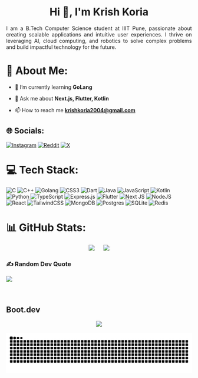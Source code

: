 <h1 align="center">Hi 👋, I'm Krish Koria</h1>
<p align="justify">I am a B.Tech Computer Science student at IIIT Pune, passionate about creating scalable applications and intuitive user experiences. I thrive on leveraging AI, cloud computing, and robotics to solve complex problems and build impactful technology for the future. </h3>

# 💫 About Me:
<!---- 🔭 I’m currently working on [R.O.F.I.E.S Website](https://github.com/KrishKoria/Rofies-WebsiteV2) -->

- 🌱 I’m currently learning **GoLang**

- 💬 Ask me about **Next.js, Flutter, Kotlin**

- 📫 How to reach me **krishkoria2004@gmail.com**

## 🌐 Socials:
[![Instagram](https://img.shields.io/badge/Instagram-%23E4405F.svg?logo=Instagram&logoColor=white)](https://instagram.com/krish_koria) [![Reddit](https://img.shields.io/badge/Reddit-%23FF4500.svg?logo=Reddit&logoColor=white)](https://reddit.com/user/THEINDIANJEWEL) [![X](https://img.shields.io/badge/X-black.svg?logo=X&logoColor=white)](https://x.com/THEINDIANJEWEL1) 

# 💻 Tech Stack:
![C](https://img.shields.io/badge/c-%2300599C.svg?style=for-the-badge&logo=c&logoColor=white) ![C++](https://img.shields.io/badge/c++-%2300599C.svg?style=for-the-badge&logo=c%2B%2B&logoColor=white) 
![Golang](https://img.shields.io/badge/go-%2308667e.svg?style=for-the-badge&logo=go&logoColor=white) ![CSS3](https://img.shields.io/badge/css3-%231572B6.svg?style=for-the-badge&logo=css3&logoColor=white) ![Dart](https://img.shields.io/badge/dart-%230175C2.svg?style=for-the-badge&logo=dart&logoColor=white) ![Java](https://img.shields.io/badge/java-%23ED8B00.svg?style=for-the-badge&logo=openjdk&logoColor=white) ![JavaScript](https://img.shields.io/badge/javascript-%23323330.svg?style=for-the-badge&logo=javascript&logoColor=%23F7DF1E) ![Kotlin](https://img.shields.io/badge/kotlin-%237F52FF.svg?style=for-the-badge&logo=kotlin&logoColor=white) ![Python](https://img.shields.io/badge/python-3670A0?style=for-the-badge&logo=python&logoColor=ffdd54) ![TypeScript](https://img.shields.io/badge/typescript-%23007ACC.svg?style=for-the-badge&logo=typescript&logoColor=white) ![Express.js](https://img.shields.io/badge/express.js-%23404d59.svg?style=for-the-badge&logo=express&logoColor=%2361DAFB) ![Flutter](https://img.shields.io/badge/Flutter-%2302569B.svg?style=for-the-badge&logo=Flutter&logoColor=white) ![Next JS](https://img.shields.io/badge/Next-black?style=for-the-badge&logo=next.js&logoColor=white) ![NodeJS](https://img.shields.io/badge/node.js-6DA55F?style=for-the-badge&logo=node.js&logoColor=white) ![React](https://img.shields.io/badge/react-%2320232a.svg?style=for-the-badge&logo=react&logoColor=%2361DAFB) ![TailwindCSS](https://img.shields.io/badge/tailwindcss-%2338B2AC.svg?style=for-the-badge&logo=tailwind-css&logoColor=white) ![MongoDB](https://img.shields.io/badge/MongoDB-%234ea94b.svg?style=for-the-badge&logo=mongodb&logoColor=white) ![Postgres](https://img.shields.io/badge/postgres-%23316192.svg?style=for-the-badge&logo=postgresql&logoColor=white) ![SQLite](https://img.shields.io/badge/sqlite-%2307405e.svg?style=for-the-badge&logo=sqlite&logoColor=white) ![Redis](https://img.shields.io/badge/redis-%23ff4438.svg?style=for-the-badge&logo=redis&logoColor=white)
# 📊 GitHub Stats:
<div align="center">
  <img src="https://github-readme-streak-stats.herokuapp.com/?user=KrishKoria&theme=tokyonight&hide_border=false" width="47%" style="margin-right: 20px;"/>
  <img src="https://github-readme-stats.vercel.app/api/top-langs/?username=KrishKoria&theme=tokyonight&hide_border=false&include_all_commits=true&count_private=true&layout=compact" width="47%" />
</div>

### ✍️ Random Dev Quote
![](https://quotes-github-readme.vercel.app/api?type=horizontal&theme=tokyonight)

<br clear="both">

## Boot.dev
<p align="center">
  <img src="https://api.boot.dev/v1/users/public/58a9f5c8-5393-488c-8194-49397b659b4f/thumbnail" >
</p>


<img src="https://raw.githubusercontent.com/KrishKoria/KrishKoria/output/snake.svg" alt="Snake animation" />

